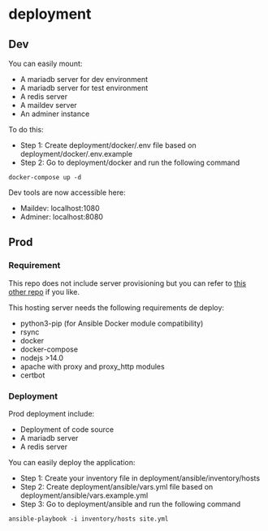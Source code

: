 # deployment

## Dev 

You can easily mount:
 - A mariadb server for dev environment
 - A mariadb server for test environment
 - A redis server
 - A maildev server
 - An adminer instance

To do this:
 - Step 1: Create deployment/docker/.env file based on deployment/docker/.env.example
 - Step 2: Go to deployment/docker and run the following command

```
docker-compose up -d
```

Dev tools are now accessible here:
 - Maildev: localhost:1080
 - Adminer: localhost:8080

## Prod

### Requirement

This repo does not include server provisioning but you can refer to [this other repo](https://github.com/mp3000mp/template-ansible) if you like.

This hosting server needs the following requirements de deploy:
 - python3-pip (for Ansible Docker module compatibility)
 - rsync
 - docker
 - docker-compose
 - nodejs >14.0
 - apache with proxy and proxy_http modules
 - certbot


### Deployment

Prod deployment include:
 - Deployment of code source
 - A mariadb server
 - A redis server

You can easily deploy the application:
 - Step 1: Create your inventory file in deployment/ansible/inventory/hosts 
 - Step 2: Create deployment/ansible/vars.yml file based on deployment/ansible/vars.example.yml
 - Step 3: Go to deployment/ansible and run the following command

```
ansible-playbook -i inventory/hosts site.yml
```
